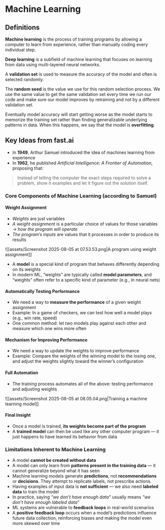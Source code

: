# Machine Learning

## Definitions

**Machine learning** is the process of training programs by allowing a computer to learn from
experience, rather than manually coding every individual step.

**Deep learning** is a subfield of machine learning that focuses on learning from data using
multi-layered neural networks.

A **validation set** is used to measure the accuracy of the model and often is selected randomly.

The **random seed** is the value we use for this random selection process. We use the same value to
get the same validation set every time we run our code and make sure our model improves by
retraining and not by a different validation set.

Eventually model accuracy will start getting worse as the model starts to memorize the training
set rather than finding generalizable underlying patterns in data. When this happens, we say that
the model is **overfitting**.

## Key Ideas from fast.ai

- In **1949**, Arthur Samuel introduced the idea of machines learning from experience
- In **1962**, he published _Artificial Intelligence: A Frontier of Automation_, proposing that:

> Instead of telling the computer the exact steps required to solve a problem, show it examples and let it figure out the solution itself.

### Core Components of Machine Learning (according to Samuel)

#### Weight Assignment

- _Weights_ are just variables
- _A weight assignment_ is a particular choice of values for those variables → _how the program will operate_
- _The program’s inputs_ are values that it processes in order to produce its results

![[assets/Screenshot 2025-08-05 at 07.53.53.png|A program using weight assignment]]

- A **model** is a special kind of program that behaves differently depending on its weights
- In modern ML, “weights” are typically called **model parameters**, and “weights” often refer to
  a specific kind of parameter (e.g., in neural nets)

#### Automatically Testing Performance

- We need a way to **measure the performance** of a given weight assignment
- Example: In a game of checkers, we can test how well a model plays (e.g., win rate, speed)
- One common method: let two models play against each other and measure which one wins more often

#### Mechanism for Improving Performance

- We need a way to update the weights to improve performance
- Example: Compare the weights of the winning model to the losing one, and adjust the weights
  slightly toward the winner’s configuration

#### Full Automation

- The training process automates all of the above: testing performance and adjusting weights

![[assets/Screenshot 2025-08-05 at 08.05.04.png|Training a machine learning model]]

#### Final Insight

- Once a model is trained, **its weights become part of the program**
- A **trained model** can then be used like any other computer program — it just happens to have
  learned its behavior from data

### Limitations Inherent to Machine Learning

- A model **cannot be created without data**
- A model can only learn from **patterns present in the training data** — it cannot generalize beyond what it has seen
- Machine learning models generate **predictions**, not **recommendations** or **decisions**.
  They attempt to replicate labels, not prescribe actions.
- Having examples of input data is **not sufficient** — we also need **labeled data** to train the model
- In practice, saying _“we don’t have enough data”_ usually means _“we don’t have enough labeled data”_
- ML systems are vulnerable to **feedback loops** in real-world scenarios
- A **positive feedback loop** occurs when a model’s predictions influence future data collection,
  reinforcing biases and making the model even more skewed over time
